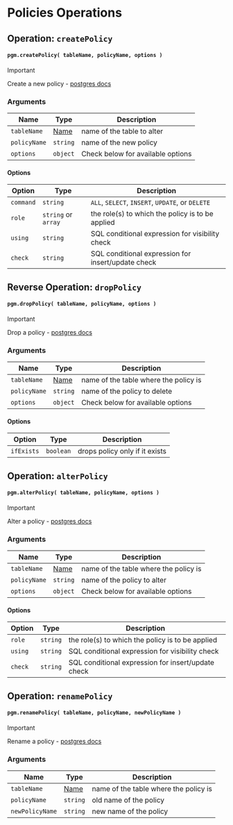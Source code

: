 # Policies Operations

## Operation: `createPolicy`

#### `pgm.createPolicy( tableName, policyName, options )`

> [!IMPORTANT]
> Create a new policy - [postgres docs](https://www.postgresql.org/docs/current/static/sql-createpolicy.html)

### Arguments

| Name         | Type                       | Description                       |
| ------------ | -------------------------- | --------------------------------- |
| `tableName`  | [Name](/migrations/#types) | name of the table to alter        |
| `policyName` | `string`                   | name of the new policy            |
| `options`    | `object`                   | Check below for available options |

#### Options

| Option    | Type                | Description                                        |
| --------- | ------------------- | -------------------------------------------------- |
| `command` | `string`            | `ALL`, `SELECT`, `INSERT`, `UPDATE`, or `DELETE`   |
| `role`    | `string` or `array` | the role(s) to which the policy is to be applied   |
| `using`   | `string`            | SQL conditional expression for visibility check    |
| `check`   | `string`            | SQL conditional expression for insert/update check |

## Reverse Operation: `dropPolicy`

#### `pgm.dropPolicy( tableName, policyName, options )`

> [!IMPORTANT]
> Drop a policy - [postgres docs](http://www.postgresql.org/docs/current/static/sql-droppolicy.html)

### Arguments

| Name         | Type                       | Description                           |
| ------------ | -------------------------- | ------------------------------------- |
| `tableName`  | [Name](/migrations/#types) | name of the table where the policy is |
| `policyName` | `string`                   | name of the policy to delete          |
| `options`    | `object`                   | Check below for available options     |

#### Options

| Option     | Type      | Description                    |
| ---------- | --------- | ------------------------------ |
| `ifExists` | `boolean` | drops policy only if it exists |

## Operation: `alterPolicy`

#### `pgm.alterPolicy( tableName, policyName, options )`

> [!IMPORTANT]
> Alter a policy - [postgres docs](https://www.postgresql.org/docs/current/static/sql-alterpolicy.html)

### Arguments

| Name         | Type                       | Description                           |
| ------------ | -------------------------- | ------------------------------------- |
| `tableName`  | [Name](/migrations/#types) | name of the table where the policy is |
| `policyName` | `string`                   | name of the policy to alter           |
| `options`    | `object`                   | Check below for available options     |

#### Options

| Option  | Type     | Description                                        |
| ------- | -------- | -------------------------------------------------- |
| `role`  | `string` | the role(s) to which the policy is to be applied   |
| `using` | `string` | SQL conditional expression for visibility check    |
| `check` | `string` | SQL conditional expression for insert/update check |

## Operation: `renamePolicy`

#### `pgm.renamePolicy( tableName, policyName, newPolicyName )`

> [!IMPORTANT]
> Rename a policy - [postgres docs](http://www.postgresql.org/docs/current/static/sql-alterpolicy.html)

### Arguments

| Name            | Type                       | Description                           |
| --------------- | -------------------------- | ------------------------------------- |
| `tableName`     | [Name](/migrations/#types) | name of the table where the policy is |
| `policyName`    | `string`                   | old name of the policy                |
| `newPolicyName` | `string`                   | new name of the policy                |
